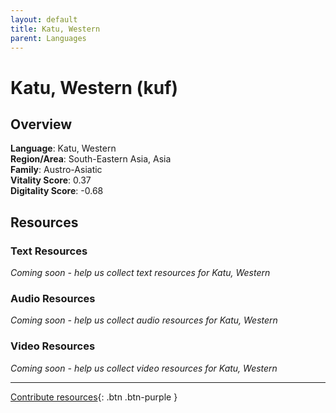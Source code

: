 ```yaml
---
layout: default
title: Katu, Western
parent: Languages
---
```


# Katu, Western (kuf)

## Overview

**Language**: Katu, Western  
**Region/Area**: South-Eastern Asia, Asia  
**Family**: Austro-Asiatic  
**Vitality Score**: 0.37  
**Digitality Score**: -0.68  

## Resources

### Text Resources
*Coming soon - help us collect text resources for Katu, Western*

### Audio Resources
*Coming soon - help us collect audio resources for Katu, Western*

### Video Resources
*Coming soon - help us collect video resources for Katu, Western*

---

[Contribute resources](https://fairtrain.github.io/){: .btn .btn-purple }
